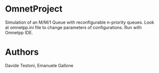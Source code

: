 # OmnetProject

Simulation of an M/M/1 Queue with reconfigurable n-priority queues.
Look at omnetpp.ini file to change parameters of configurations.
Run with Omnetpp IDE.

# Authors
Davide Testoni, Emanuele Gallone
